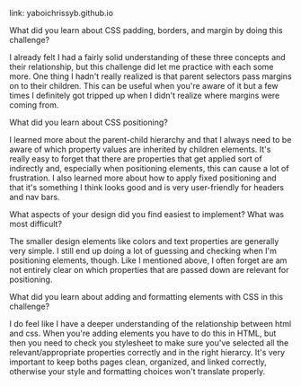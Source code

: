
link: yaboichrissyb.github.io

What did you learn about CSS padding, borders, and margin by doing this challenge?

I already felt I had a fairly solid understanding of these three concepts and their relationship, but this challenge did let me practice with each some more.  One thing I hadn't really realized is that parent selectors pass margins on to their children.  This can be useful when you're aware of it but a few times I definitely got tripped up when I didn't realize where margins were coming from.

What did you learn about CSS positioning?

I learned more about the parent-child hierarchy and that I always need to be aware of which property values are inherited by children elements.  It's really easy to forget that there are properties that get applied sort of indirectly and, especially when positioning elements, this can cause a lot of frustration.  I also learned more about how to apply fixed positioning and that it's something I think looks good and is very user-friendly for headers and nav bars.

What aspects of your design did you find easiest to implement? What was most difficult?

The smaller design elements like colors and text properties are generally very simple.  I still end up doing a lot of guessing and checking when I'm positioning elements, though.  Like I mentioned above, I often forget are am not entirely clear on which properties that are passed down are relevant for positioning.

What did you learn about adding and formatting elements with CSS in this challenge?

I do feel like I have a deeper understanding of the relationship between html and css.  When you're adding elements you have to do this in HTML, but then you need to check you stylesheet to make sure you've selected all the relevant/appropriate properties correctly and in the right hierarcy.  It's very important to keep boths pages clean, organized, and linked correctly, otherwise your style and formatting choices won't translate properly.

